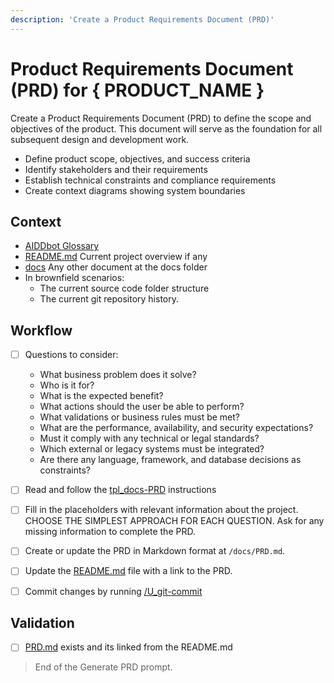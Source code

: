 ```yaml
---
description: 'Create a Product Requirements Document (PRD)'
---
```


# Product Requirements Document (PRD) for { PRODUCT_NAME }

Create a Product Requirements Document (PRD) to define the scope and objectives of the product.
This document will serve as the foundation for all subsequent design and development work.

- Define product scope, objectives, and success criteria
- Identify stakeholders and their requirements
- Establish technical constraints and compliance requirements
- Create context diagrams showing system boundaries

## Context

- [AIDDbot Glossary](../instructions/aidd_glossary.instructions.md)
- [README.md](/README.md) Current project overview if any
- [docs](/docs) Any other document at the docs folder
- In brownfield scenarios:
  - The current source code folder structure
  - The current git repository history.

## Workflow

- [ ] Questions to consider:
  - What business problem does it solve?
  - Who is it for?
  - What is the expected benefit? 
  - What actions should the user be able to perform?
  - What validations or business rules must be met?
  - What are the performance, availability, and security expectations?  
  - Must it comply with any technical or legal standards?
  - Which external or legacy systems must be integrated?
  - Are there any language, framework, and database decisions as constraints?

- [ ] Read and follow the [tpl_docs-PRD](../instructions/tpl_docs-PRD.instructions.md) instructions

- [ ] Fill in the placeholders with relevant information about the project. CHOOSE THE SIMPLEST APPROACH FOR EACH QUESTION. Ask for any missing information to complete the PRD.

- [ ] Create or update the PRD in Markdown format at `/docs/PRD.md`.

- [ ] Update the [README.md](/README.md) file with a link to the PRD. 

- [ ] Commit changes by running [/U_git-commit](U_git-commit.prompt.md)

## Validation

- [ ] [PRD.md](/docs/PRD.md) exists and its linked from the README.md

> End of the Generate PRD prompt.
